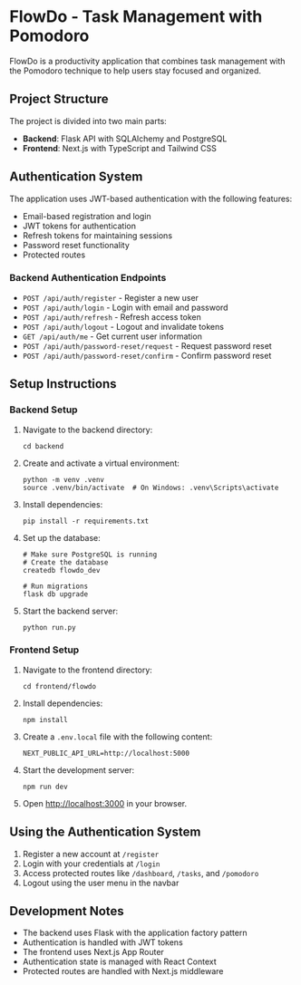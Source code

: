 # FlowDo - Task Management with Pomodoro

FlowDo is a productivity application that combines task management with the Pomodoro technique to help users stay focused and organized.

## Project Structure

The project is divided into two main parts:

- **Backend**: Flask API with SQLAlchemy and PostgreSQL
- **Frontend**: Next.js with TypeScript and Tailwind CSS

## Authentication System

The application uses JWT-based authentication with the following features:

- Email-based registration and login
- JWT tokens for authentication
- Refresh tokens for maintaining sessions
- Password reset functionality
- Protected routes

### Backend Authentication Endpoints

- `POST /api/auth/register` - Register a new user
- `POST /api/auth/login` - Login with email and password
- `POST /api/auth/refresh` - Refresh access token
- `POST /api/auth/logout` - Logout and invalidate tokens
- `GET /api/auth/me` - Get current user information
- `POST /api/auth/password-reset/request` - Request password reset
- `POST /api/auth/password-reset/confirm` - Confirm password reset

## Setup Instructions

### Backend Setup

1. Navigate to the backend directory:
   ```
   cd backend
   ```

2. Create and activate a virtual environment:
   ```
   python -m venv .venv
   source .venv/bin/activate  # On Windows: .venv\Scripts\activate
   ```

3. Install dependencies:
   ```
   pip install -r requirements.txt
   ```

4. Set up the database:
   ```
   # Make sure PostgreSQL is running
   # Create the database
   createdb flowdo_dev
   
   # Run migrations
   flask db upgrade
   ```

5. Start the backend server:
   ```
   python run.py
   ```

### Frontend Setup

1. Navigate to the frontend directory:
   ```
   cd frontend/flowdo
   ```

2. Install dependencies:
   ```
   npm install
   ```

3. Create a `.env.local` file with the following content:
   ```
   NEXT_PUBLIC_API_URL=http://localhost:5000
   ```

4. Start the development server:
   ```
   npm run dev
   ```

5. Open [http://localhost:3000](http://localhost:3000) in your browser.

## Using the Authentication System

1. Register a new account at `/register`
2. Login with your credentials at `/login`
3. Access protected routes like `/dashboard`, `/tasks`, and `/pomodoro`
4. Logout using the user menu in the navbar

## Development Notes

- The backend uses Flask with the application factory pattern
- Authentication is handled with JWT tokens
- The frontend uses Next.js App Router
- Authentication state is managed with React Context
- Protected routes are handled with Next.js middleware 